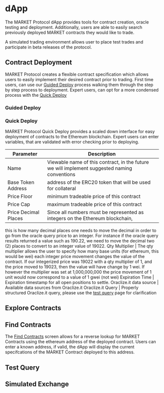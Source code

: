 # dApp

The MARKET Protocol dApp provides tools for contract creation, oracle testing and deployment. 
Additionally, users are able to easily search previously deployed MARKET contracts they would 
like to trade.

A simulated trading environment allows user to place test trades and participate in beta
releases of the protocol.

## Contract Deployment

MARKET Protocol creates a flexible contract specification which allows users to easily implement
their desired contract prior to trading.  First time users, can use our 
[Guided Deploy](https://dapp.marketprotocol.io/contract/deploy?mode=guided) process
walking them through the step by step process to deployment.  Expert users, can opt for a more
condensed process with the [Quick Deploy](https://dapp.marketprotocol.io/contract/deploy?mode=quick) 

### Guided Deploy



### Quick Deploy

MARKET Protocol Quick Deploy provides a scaled down interface for easy deployment of contracts to the 
Ethereum blockchain.  Expert users can enter variables, that are validated with error checking prior
to deploying.

Parameter | Description
--------- |  -----------
Name | Viewable name of this contract, in the future we will implement suggested naming conventions 
Base Token Address | address of the ERC20 token that will be used for collateral
Price Floor | minimum tradeable price of this contract
Price Cap | maximum tradeable price of this contract
Price Decimal Places | Since all numbers must be represented as integers on the Ethereum blockchain, 
this is how many decimal places one needs to move the decimal in order to go from the oracle query price to an integer. 
For instance if the oracle query results returned a value such as 190.22, we need to move the decimal two (2) 
places to convert to an integer value of 19022.
Qty Multiplier | The qty multiplier allows the user to specify how many base units (for ethereum, 
this would be wei) each integer price movement changes the value of the contract. If our integerized 
price was 19022 with a qty multiplier of 1, and the price moved to 19023, then the value will have change by 1 wei. 
If however the multiplier was set at 1,000,000,000 the price movement of 1 unit would now correspond to 
a value of 1 gwei (not wei)
Expiration Time |  Expiration timestamp for all open positions to settle.
Oraclize.it data source |  Available data sources from Oraclize.it
Oraclize.it Query |  Properly structured Oraclize.it query, please use the
 [test query](http://dapp.marketprotocol.io/test) page for clarification


## Explore Contracts

## Find Contracts

The [Find Contracts](https://dapp.marketprotocol.io/contract/find) screen allows for a reverse lookup
for MARKET Contracts using the ethereum address of the deployed contract.  Users can enter
a known address, if valid, the dApp will display the current specifcations of the MARKET Contract
deployed to this address.

## Test Query 

## Simulated Exchange
